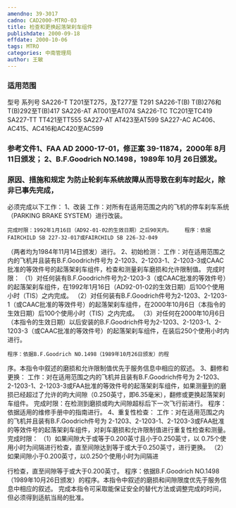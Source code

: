 ```yaml
---
amendno: 39-3017
cadno: CAD2000-MTRO-03
title: 检查和更换起落架刹车组件
publishdate: 2000-09-18
effdate: 2000-10-06
tags: MTRO
categories: 中南管理局
author: 王敏
---
```


### 适用范围 
型号  系列号
SA226-T  T201至T275，及T277至 T291
SA226-T(B)  T(B)276和T(B)292至T(B)417
SA226-AT  AT001至AT074
SA226-TC  TC201至TC419
SA227-TT  TT421至TT555
SA227-AT  AT423至AT599
SA227-AC  AC406、AC415、AC416和AC420至AC599

### 参考文件1、FAA AD 2000-17-01，修正案 39-11874，2000年 8月 11日颁发； 2、B.F.Goodrich NO.1498，1989年 10月 26日颁发。

### 原因、措施和规定     为防止轮刹车系统故障从而导致在刹车时起火，除非已事先完成，
必须完成以下工作： 1、改装     工作：对所有在适用范围之内的飞机的停车刹车系统（PARKING 
BRAKE SYSTEM）进行改装。 
  
    完成时限：1992年1月16日（AD92-01-02的生效日期）之后90天内。    程序：依据FAIRCHILD SB 227-32-017或FAIRCHILD SB 226-32-049
（两者均为1984年11月14日颁发）进行。 2、初始检测：     工作：对在适用范围之内的飞机并且装有B.F.Goodrich件号为
2-1203、2-1203-1、2-1203-3或CAAC批准的等效件号的起落架刹车组件，检查和测量刹车磨损和允许限制值。     完成时限： 
        （1）对任何装有B.F.Goodrich件号为2-1203-3（或CAAC批准的等效件号）的起落架刹车组件，在1992年1月16日（AD92-01-02的生效日期）后100个使用小时（TIS）之内完成。 
        （2）对任何装有B.F.Goodrich件号为2-1203、2-1203-1（或CAAC批准的等效件号）的起落架刹车组件，在2000年10月6日（本指令的生效日期）后100个使用小时（TIS）之内完成。 
        （3）对任何在2000年10月6日（本指令的生效日期）以后安装的B.F.Goodrich件号为2-1203、2-1203-1、2-1203-3（或CAAC批准的等效件号）的起落架刹车组件，在装后250个使用小时内进行。 

    程序：依据B.F.Goodrich NO.1498（1989年10月26日颁发）的程
序。本指令中叙述的磨损和允许限制值优先于服务信息中相应的叙述。 3、翻修和更换：     工作：对在适用范围之内的飞机并且装有B.F.Goodrich件号为
2-1203、2-1203-1、2-1203-3或FAA批准的等效件号的起落架刹车组件，如果测量到的磨损已经超过了允许的昀大间隙（0.250英寸，即6.35毫米），翻修或更换起落架刹车组件。 
    完成时限：在检测到磨损或昀大间隙超标后下一次飞行前进行。     程序：依据适用的维修手册中的指南进行。 4、重复性检查：     工作：对在适用范围之内的飞机并且装有B.F.Goodrich件号为
2-1203、2-1203-1、2-1203-3或FAA批准的等效件号的起落架刹车组件，对刹车磨损和允许限制值进行重复性检查和测量。     完成时限： 
（1）如果间隙大于或等于0.200英寸且小于0.250英寸，以
0.75个使用小时为间隔进行检查，直至间隙达到等于或大于0.250英寸，进行更换。 
        （2）如果间隙小于0.200英寸，以0.250个使用小时为间隔进
  
行检查，直至间隙等于或大于0.200英寸。     程序：依据B.F.Goodrich NO.1498（1989年10月26日颁发）的程序。本指令中叙述的磨损和间隙限度优先于服务信息中相应的叙述。     完成本指令可采取能保证安全的替代方法或调整完成的时间，但必须得到适航当局的批准。
